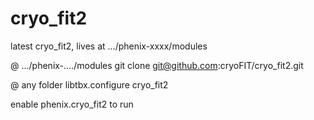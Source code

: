 # cryo_fit2
latest cryo_fit2, lives at .../phenix-xxxx/modules

@ .../phenix-..../modules
git clone git@github.com:cryoFIT/cryo_fit2.git

@ any folder
libtbx.configure cryo_fit2

enable phenix.cryo_fit2 to run